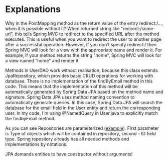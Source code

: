 # Explanations

Why in the PostMapping method as the return value of the entry redirect:/..., when it is possible without it? When returned string like "redirect:/some-url", this tells Spring MVC to redirect to the specified URL after the method executes. This is useful when you want to redirect the user to another page after a successful operation. However, if you don't specify redirect:/ then Spring MVC will look for a view with the appropriate name and render it. For example, if your method returns the string "home", Spring MVC will look for a view named "home" and render it.

Methods in UserDAO work without realisation, because this class extends JpaRepository, which provides basic CRUD operations for working with database. There is no implementation of the findByEmail method in this code. This means that the implementation of this method will be automatically generated by Spring Data JPA based on the method name and signature. Spring Data JPA uses method naming convention to automatically generate queries. In this case, Spring Data JPA will search the database for the email field in the User entity and return the corresponding user. In my code, I'm using @NamedQuery in User.java to explicitly match the findbyEmail method.

As you can see Repositories are parameterized ([example](/src/main/java/bar/data/OrderRepository.java)). First parameter is Type of objects which will be contained in repository, second - ID field type. Spring repository already has all needed methods and implementations by notations.

JPA demands entities to have constructor without arguments!